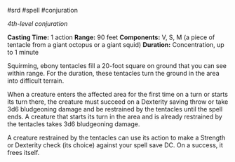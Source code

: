 #srd #spell #conjuration 

*4th-level conjuration*

**Casting Time:** 1 action
**Range:** 90 feet
**Components:** V, S, M (a piece of tentacle from a giant octopus or a giant squid)
**Duration:** Concentration, up to 1 minute

Squirming, ebony tentacles fill a 20-foot square on ground that you can see within range. For the duration, these tentacles turn the ground in the area into difficult terrain.

When a creature enters the affected area for the first time on a turn or starts its turn there, the creature must succeed on a Dexterity saving throw or take 3d6 bludgeoning damage and be restrained by the tentacles until the spell ends. A creature that starts its turn in the area and is already restrained by the tentacles takes 3d6 bludgeoning damage.

A creature restrained by the tentacles can use its action to make a Strength or Dexterity check (its choice) against your spell save DC. On a success, it frees itself.
